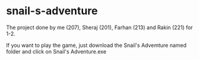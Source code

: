 # snail-s-adventure

The project done by me (207), Sheraj (201), Farhan (213) and Rakin (221) for 1-2.

If you want to play the game, just download the Snail's Advemture named folder and click on Snail's Adventure.exe

